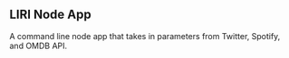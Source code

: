 ## LIRI Node App
A command line node app that takes in parameters from Twitter, Spotify, and OMDB API.
